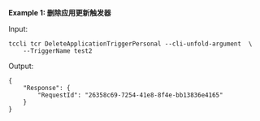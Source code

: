 **Example 1: 删除应用更新触发器**



Input: 

```
tccli tcr DeleteApplicationTriggerPersonal --cli-unfold-argument  \
    --TriggerName test2
```

Output: 
```
{
    "Response": {
        "RequestId": "26358c69-7254-41e8-8f4e-bb13836e4165"
    }
}
```

